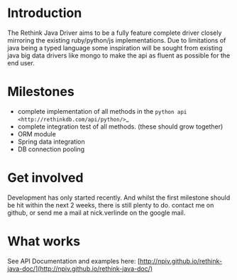 Introduction
============

The Rethink Java Driver aims to be a fully feature complete driver closely mirroring the existing ruby/python/js implementations. Due to limitations of java being a typed language some inspiration will be sought from existing java big data drivers like mongo to make the api as fluent as possible for the end user.

Milestones
==========
 * complete implementation of all methods in the `python api <http://rethinkdb.com/api/python/>`_
 * complete integration test of all methods. (these should grow together)
 * ORM module 
 * Spring data integration
 * DB connection pooling

Get involved
============
Development has only started recently. And whilst the first milestone should be hit within the next 2 weeks, there is still plenty to do. contact me on github, or send me a mail at nick.verlinde on the google mail.

What works
==========

See API Documentation and examples here: [http://npiv.github.io/rethink-java-doc/](http://npiv.github.io/rethink-java-doc/)
